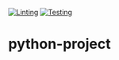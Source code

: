 
[![Linting](https://github.com/P-GND/python-project/actions/workflows/lint.yml/badge.svg)](https://github.com/P-GND/python-project/actions/workflows/lint.yml)
[![Testing](https://github.com/P-GND/python-project/actions/workflows/test.yml/badge.svg)](https://github.com/P-GND/python-project/actions/workflows/test.yml)

# python-project
